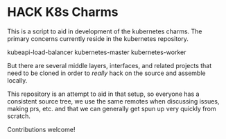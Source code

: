 # HACK K8s Charms

This is a script to aid in development of the kubernetes charms. The primary
concerns currently reside in the kubernetes repository.

kubeapi-load-balancer
kubernetes-master
kubernetes-worker

But there are several middle layers, interfaces, and related projects that
need to be cloned in order to *really* hack on the source and assemble locally.

This repository is an attempt to aid in that setup, so everyone has a consistent
source tree, we use the same remotes when discussing issues, making prs, etc.
and that we can generally get spun up very quickly from scratch.

Contributions welcome!

